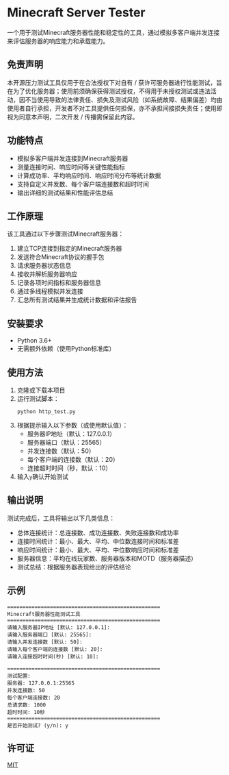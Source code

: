 # Minecraft Server Tester

一个用于测试Minecraft服务器性能和稳定性的工具，通过模拟多客户端并发连接来评估服务器的响应能力和承载能力。

## 免责声明

本开源压力测试工具仅用于在合法授权下对自有 / 获许可服务器进行性能测试，旨在为了优化服务器；使用前须确保获得测试授权，不得用于未授权测试或违法活动，因不当使用导致的法律责任、损失及测试风险（如系统故障、结果偏差）均由使用者自行承担，开发者不对工具提供任何担保，亦不承担间接损失责任；使用即视为同意本声明，二次开发 / 传播需保留此内容。

## 功能特点

- 模拟多客户端并发连接到Minecraft服务器
- 测量连接时间、响应时间等关键性能指标
- 计算成功率、平均响应时间、响应时间分布等统计数据
- 支持自定义并发数、每个客户端连接数和超时时间
- 输出详细的测试结果和性能评估总结

## 工作原理

该工具通过以下步骤测试Minecraft服务器：

1. 建立TCP连接到指定的Minecraft服务器
2. 发送符合Minecraft协议的握手包
3. 请求服务器状态信息
4. 接收并解析服务器响应
5. 记录各项时间指标和服务器信息
6. 通过多线程模拟并发连接
7. 汇总所有测试结果并生成统计数据和评估报告

## 安装要求

- Python 3.6+
- 无需额外依赖（使用Python标准库）

## 使用方法

1. 克隆或下载本项目
2. 运行测试脚本：
   ```
   python http_test.py
   ```
3. 根据提示输入以下参数（或使用默认值）：
   - 服务器IP地址（默认：127.0.0.1）
   - 服务器端口（默认：25565）
   - 并发连接数（默认：50）
   - 每个客户端的连接数（默认：20）
   - 连接超时时间（秒，默认：10）
4. 输入`y`确认开始测试

## 输出说明

测试完成后，工具将输出以下几类信息：

- 总体连接统计：总连接数、成功连接数、失败连接数和成功率
- 连接时间统计：最小、最大、平均、中位数连接时间和标准差
- 响应时间统计：最小、最大、平均、中位数响应时间和标准差
- 服务器信息：平均在线玩家数、服务器版本和MOTD（服务器描述）
- 测试总结：根据服务器表现给出的评估结论

## 示例

```
==================================================
Minecraft服务器性能测试工具
==================================================
请输入服务器IP地址 [默认: 127.0.0.1]: 
请输入服务器端口 [默认: 25565]: 
请输入并发连接数 [默认: 50]: 
请输入每个客户端的连接数 [默认: 20]: 
请输入连接超时时间(秒) [默认: 10]: 

==================================================
测试配置:
服务器: 127.0.0.1:25565
并发连接数: 50
每个客户端连接数: 20
总请求数: 1000
超时时间: 10秒
==================================================
是否开始测试? (y/n): y
```

## 许可证

[MIT](LICENSE)
